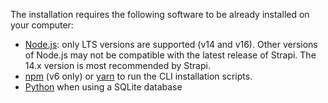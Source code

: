 The installation requires the following software to be already installed on your computer:

- [Node.js](https://nodejs.org): only LTS versions are supported (v14 and v16). Other versions of Node.js may not be compatible with the latest release of Strapi. The 14.x version is most recommended by Strapi.
- [npm](https://docs.npmjs.com/cli/v6/commands/npm-install) (v6 only) or [yarn](https://yarnpkg.com/getting-started/install) to run the CLI installation scripts.
- [Python](https://www.python.org/downloads/) when using a SQLite database

